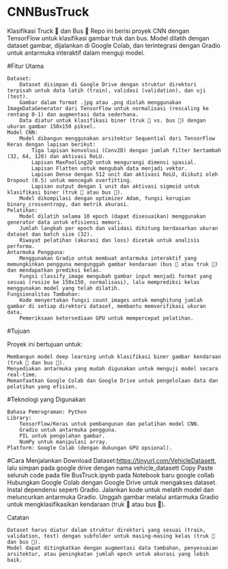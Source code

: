 # CNNBusTruck
Klasifikasi Truck 🚚 dan Bus 🚌 Repo ini berisi proyek CNN dengan TensorFlow untuk klasifikasi gambar truk dan bus. Model dilatih dengan dataset gambar, dijalankan di Google Colab, dan terintegrasi dengan Gradio untuk antarmuka interaktif dalam menguji model.

#Fitur Utama

    Dataset:
        Dataset disimpan di Google Drive dengan struktur direktori terpisah untuk data latih (train), validasi (validation), dan uji (test).
        Gambar dalam format .jpg atau .png diolah menggunakan ImageDataGenerator dari TensorFlow untuk normalisasi (rescaling ke rentang 0-1) dan augmentasi data sederhana.
        Data diatur untuk klasifikasi biner (truk 🚚 vs. bus 🚌) dengan ukuran gambar 150x150 piksel.
    Model CNN:
        Model dibangun menggunakan arsitektur Sequential dari TensorFlow Keras dengan lapisan berikut:
            Tiga lapisan konvolusi (Conv2D) dengan jumlah filter bertambah (32, 64, 128) dan aktivasi ReLU.
            Lapisan MaxPooling2D untuk mengurangi dimensi spasial.
            Lapisan Flatten untuk mengubah data menjadi vektor.
            Lapisan Dense dengan 512 unit dan aktivasi ReLU, diikuti oleh Dropout (0.5) untuk mencegah overfitting.
            Lapisan output dengan 1 unit dan aktivasi sigmoid untuk klasifikasi biner (truk 🚚 atau bus 🚌).
        Model dikompilasi dengan optimizer Adam, fungsi kerugian binary_crossentropy, dan metrik akurasi.
    Pelatihan:
        Model dilatih selama 10 epoch (dapat disesuaikan) menggunakan generator data untuk efisiensi memori.
        Jumlah langkah per epoch dan validasi dihitung berdasarkan ukuran dataset dan batch size (32).
        Riwayat pelatihan (akurasi dan loss) dicetak untuk analisis performa.
    Antarmuka Pengguna:
        Menggunakan Gradio untuk membuat antarmuka interaktif yang memungkinkan pengguna mengunggah gambar kendaraan (bus 🚌 atau truk 🚚) dan mendapatkan prediksi kelas.
        Fungsi classify_image mengubah gambar input menjadi format yang sesuai (resize ke 150x150, normalisasi), lalu memprediksi kelas menggunakan model yang telah dilatih.
    Fungsionalitas Tambahan:
        Kode menyertakan fungsi count_images untuk menghitung jumlah gambar di setiap direktori dataset, membantu memverifikasi ukuran data.
        Pemeriksaan ketersediaan GPU untuk mempercepat pelatihan.

#Tujuan

Proyek ini bertujuan untuk:

    Membangun model deep learning untuk klasifikasi biner gambar kendaraan (truk 🚚 dan bus 🚌).
    Menyediakan antarmuka yang mudah digunakan untuk menguji model secara real-time.
    Memanfaatkan Google Colab dan Google Drive untuk pengelolaan data dan pelatihan yang efisien.

#Teknologi yang Digunakan

    Bahasa Pemrograman: Python
    Library:
        TensorFlow/Keras untuk pembangunan dan pelatihan model CNN.
        Gradio untuk antarmuka pengguna.
        PIL untuk pengolahan gambar.
        NumPy untuk manipulasi array.
    Platform: Google Colab (dengan dukungan GPU opsional).

#Cara Menjalankan
    Download Dataset:https://tinyurl.com/VehicleDatasett, lalu simpan pada google drive dengan nama vehicle_datasett
    Copy Paste seluruh code pada file BusTruck.ipynb pada Notebook baru google collab
    Hubungkan Google Colab dengan Google Drive untuk mengakses dataset.
    Instal dependensi seperti Gradio.
    Jalankan kode untuk melatih model dan meluncurkan antarmuka Gradio.
    Unggah gambar melalui antarmuka Gradio untuk mengklasifikasikan kendaraan (truk 🚚 atau bus 🚌).

Catatan

    Dataset harus diatur dalam struktur direktori yang sesuai (train, validation, test) dengan subfolder untuk masing-masing kelas (truk 🚚 dan bus 🚌).
    Model dapat ditingkatkan dengan augmentasi data tambahan, penyesuaian arsitektur, atau peningkatan jumlah epoch untuk akurasi yang lebih baik.
